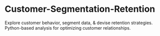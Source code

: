 # Customer-Segmentation-Retention
Explore customer behavior, segment data, &amp; devise retention strategies. Python-based analysis for optimizing customer relationships.
